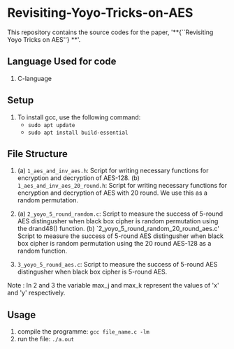 # Revisiting-Yoyo-Tricks-on-AES
This repository contains the source codes for the paper, '**{``Revisiting Yoyo Tricks on AES''} **'.

## Language Used for code
1. C-language

## Setup

1. To install gcc, use the following command:
	* `sudo apt update`
	* `sudo apt install build-essential`


## File Structure

1. (a)  `1_aes_and_inv_aes.h`: Script for writing necessary functions for encryption and decryption of AES-128.
   (b)  `1_aes_and_inv_aes_20_round.h`: Script for writing necessary functions for encryption and decryption of AES with 20 round. We use this as a random permutation.


2. (a) `2_yoyo_5_round_random.c`: Script to measure the success of 5-round AES distingusher when black box cipher is random permutation using the drand48() function.
   (b) `2_yoyo_5_round_random_20_round_aes.c' Script to measure the success of 5-round AES distingusher when black box cipher is random permutation using the 20 round AES-128 as a random function.

3. `3_yoyo_5_round_aes.c`: Script to measure the success of 5-round AES distingusher when black box cipher is 5-round AES.

Note : In 2 and 3  the variable max_j and max_k  represent the values of 'x' and 'y' respectively. 

## Usage
1. compile the programme: `gcc file_name.c -lm`
2. run the file:           `./a.out`
